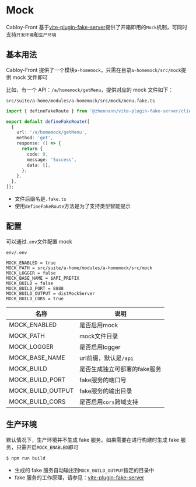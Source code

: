 # Mock

Cabloy-Front 基于[vite-plugin-fake-server](https://github.com/condorheroblog/vite-plugin-fake-server/)提供了开箱即用的`Mock`机制，可同时支持`开发环境`和`生产环境`

## 基本用法

Cabloy-Front 提供了一个模块`a-homemock`，只需在目录`a-homemock/src/mock`提供 mock 文件即可

比如，有一个 API：`/a/homemock/getMenu`，提供对应的 mock 文件如下：

`src/suite/a-home/modules/a-homemock/src/mock/menu.fake.ts`

```typescript
import { defineFakeRoute } from '@zhennann/vite-plugin-fake-server/client';

export default defineFakeRoute([
  {
    url: '/a/homemock/getMenu',
    method: 'get',
    response: () => {
      return {
        code: 0,
        message: 'Success',
        data: [],
      };
    },
  },
]);
```

- 文件后缀名是`.fake.ts`
- 使用`defineFakeRoute`方法是为了支持类型智能提示

## 配置

可以通过`.env`文件配置 mock

`env/.env`

```env
MOCK_ENABLED = true
MOCK_PATH = src/suite/a-home/modules/a-homemock/src/mock
MOCK_LOGGER = false
MOCK_BASE_NAME = $API_PREFIX
MOCK_BUILD = false
MOCK_BUILD_PORT = 8888
MOCK_BUILD_OUTPUT = distMockServer
MOCK_BUILD_CORS = true
```

| 名称              | 说明                         |
| ----------------- | ---------------------------- |
| MOCK_ENABLED      | 是否启用mock                 |
| MOCK_PATH         | mock文件目录                 |
| MOCK_LOGGER       | 是否启用logger               |
| MOCK_BASE_NAME    | url前缀，默认是`/api`        |
| MOCK_BUILD        | 是否生成独立可部署的fake服务 |
| MOCK_BUILD_PORT   | fake服务的端口号             |
| MOCK_BUILD_OUTPUT | fake服务的输出目录           |
| MOCK_BUILD_CORS   | 是否启用`cors`跨域支持       |

## 生产环境

默认情况下，生产环境并不生成 fake 服务。如果需要在进行构建时生成 fake 服务，只需开启`MOCK_ENABLED`即可

```bash
$ npm run build
```

- 生成的 fake 服务自动输出到`MOCK_BUILD_OUTPUT`指定的目录中
- fake 服务的工作原理，请参见：[vite-plugin-fake-server](https://github.com/condorheroblog/vite-plugin-fake-server/)

